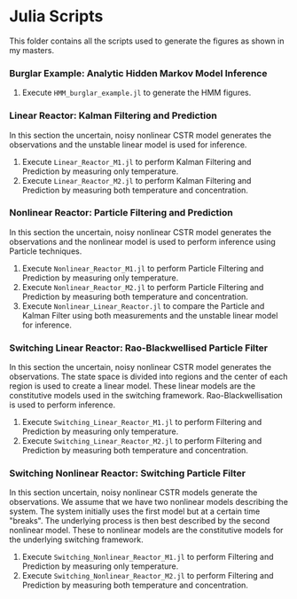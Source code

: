# Julia Scripts
This folder contains all the scripts used to generate the figures as shown in my masters.

### Burglar Example: Analytic Hidden Markov Model Inference

1. Execute `HMM_burglar_example.jl` to generate the HMM figures.  


### Linear Reactor: Kalman Filtering and Prediction

In this section the uncertain, noisy nonlinear CSTR model generates the observations and the unstable linear model is used for inference.

1. Execute `Linear_Reactor_M1.jl` to perform Kalman Filtering and Prediction by measuring only temperature.
2. Execute `Linear_Reactor_M2.jl` to perform Kalman Filtering and Prediction by measuring both temperature and concentration.

### Nonlinear Reactor: Particle Filtering and Prediction

In this section the uncertain, noisy nonlinear CSTR model generates the observations and the nonlinear model is used to perform inference using Particle techniques.

1. Execute `Nonlinear_Reactor_M1.jl` to perform Particle Filtering and Prediction by measuring only temperature.
2. Execute `Nonlinear_Reactor_M2.jl` to perform Particle Filtering and Prediction by measuring both temperature and concentration.
3. Execute `Nonlinear_Linear_Reactor.jl` to compare the Particle and Kalman Filter using both measurements and the unstable linear model for inference.

### Switching Linear Reactor: Rao-Blackwellised Particle Filter

In this section the uncertain, noisy nonlinear CSTR model generates the observations. The state space is divided into regions and the center of each region is used to create a linear model. These linear models are the constitutive models used in the switching framework. Rao-Blackwellisation is used to perform inference.

1. Execute `Switching_Linear_Reactor_M1.jl` to perform Filtering and Prediction by measuring only temperature.
2. Execute `Switching_Linear_Reactor_M2.jl` to perform Filtering and Prediction by measuring both temperature and concentration.

### Switching Nonlinear Reactor: Switching Particle Filter

In this section uncertain, noisy nonlinear CSTR models generate the observations. We assume that we have two nonlinear models describing the system. The system initially uses the first model but at a certain time "breaks". The underlying process is then best described by the second nonlinear model. These to nonlinear models are the constitutive models for the underlying switching framework.

1. Execute `Switching_Nonlinear_Reactor_M1.jl` to perform Filtering and Prediction by measuring only temperature.
2. Execute `Switching_Nonlinear_Reactor_M2.jl` to perform Filtering and Prediction by measuring both temperature and concentration.
